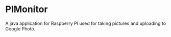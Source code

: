 # PIMonitor
A java application for Raspberry PI used for taking pictures and uploading to Google Photo. 
